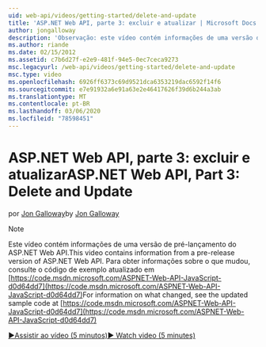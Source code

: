 ```yaml
---
uid: web-api/videos/getting-started/delete-and-update
title: 'ASP.NET Web API, parte 3: excluir e atualizar | Microsoft Docs'
author: jongalloway
description: 'Observação: este vídeo contém informações de uma versão de pré-lançamento do ASP.NET Web API'
ms.author: riande
ms.date: 02/15/2012
ms.assetid: c7b6d27f-e2e9-481f-94e5-0ec7ceca9273
msc.legacyurl: /web-api/videos/getting-started/delete-and-update
msc.type: video
ms.openlocfilehash: 6926ff6373c69d9521dca6353219dac6592f14f6
ms.sourcegitcommit: e7e91932a6e91a63e2e46417626f39d6b244a3ab
ms.translationtype: MT
ms.contentlocale: pt-BR
ms.lasthandoff: 03/06/2020
ms.locfileid: "78598451"
---
```

# <a name="aspnet-web-api-part-3-delete-and-update"></a><span data-ttu-id="b4140-103">ASP.NET Web API, parte 3: excluir e atualizar</span><span class="sxs-lookup"><span data-stu-id="b4140-103">ASP.NET Web API, Part 3: Delete and Update</span></span>

<span data-ttu-id="b4140-104">por [Jon Galloway](https://github.com/jongalloway)</span><span class="sxs-lookup"><span data-stu-id="b4140-104">by [Jon Galloway](https://github.com/jongalloway)</span></span>

> [!NOTE]
> <span data-ttu-id="b4140-105">Este vídeo contém informações de uma versão de pré-lançamento do ASP.NET Web API.</span><span class="sxs-lookup"><span data-stu-id="b4140-105">This video contains information from a pre-release version of ASP.NET Web API.</span></span> <span data-ttu-id="b4140-106">Para obter informações sobre o que mudou, consulte o código de exemplo atualizado em [https://code.msdn.microsoft.com/ASPNET-Web-API-JavaScript-d0d64dd7](https://code.msdn.microsoft.com/ASPNET-Web-API-JavaScript-d0d64dd7)</span><span class="sxs-lookup"><span data-stu-id="b4140-106">For information on what changed, see the updated sample code at [https://code.msdn.microsoft.com/ASPNET-Web-API-JavaScript-d0d64dd7](https://code.msdn.microsoft.com/ASPNET-Web-API-JavaScript-d0d64dd7)</span></span>

[<span data-ttu-id="b4140-107">&#9654;Assistir ao vídeo (5 minutos)</span><span class="sxs-lookup"><span data-stu-id="b4140-107">&#9654; Watch video (5 minutes)</span></span>](https://channel9.msdn.com/Blogs/ASP-NET-Site-Videos/delete-and-update)
